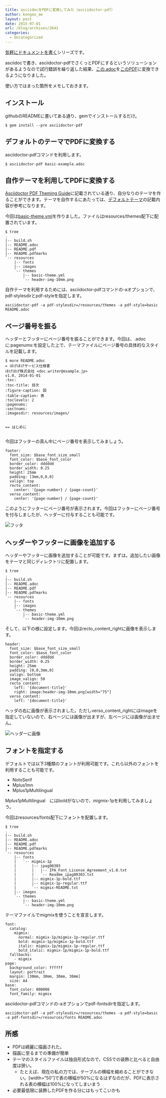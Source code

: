 ```yaml
---
title: asciidocをPDFに変換してみた（asciidoctor-pdf）
author: kongou_ae
layout: post
date: 2015-07-01
url: /blog/archives/2641
categories:
  - Uncategorized
---
```

[気軽にドキュメントを書く][1]シリーズです。

asciidocで書き、asciidoctor-pdfでさくっとPDFにするというソリューションがあるようなので試行錯誤を繰り返した結果、[この.adoc][2]を[このPDF][3]に変換できるようになりました。

使い方ではまった箇所をメモしておきます。

## インストール

githubのREADMEに書いてある通り、gemでインストールするだけ。

<pre><code>$ gem install --pre asciidoctor-pdf
</code></pre>

## デフォルトのテーマでPDFに変換する

asciidoctor-pdfコマンドを利用します。

<pre><code>$ asciidoctor-pdf basic-example.adoc
</code></pre>

## 自作テーマを利用してPDFに変換する

[Asciidoctor PDF Theming Guide][4]に記載されている通り、自分なりのテーマを作ることができます。テーマを自作するにあたっては、[デフォルトテーマ][5]の記載内容が参考になります。

今回は[basic-theme.yml][6]を作りました。ファイルはresources/themes配下に配置されています。

<pre><code>$ tree
.
|-- build.sh
|-- README.adoc
|-- README.pdf
|-- README.pdfmarks
`-- resources
    |-- fonts
    |-- images
    `-- themes
        |-- basic-theme.yml
        `-- header-img-10mm.png
</code></pre>

自作テーマを利用するためには、asciidoctor-pdfコマンドの-aオプションで、pdf-stylesdirとpdf-styleを指定します。

<pre><code>asciidoctor-pdf -a pdf-stylesdir=/resources/themes -a pdf-style=basic README.adoc
</code></pre>

## ページ番号を振る

ヘッダーとフッターにページ番号を振ることができます。今回は、.adocに:pagenums:を設定した上で、テーマファイルにページ番号の具体的なスタイルを記載します。

<pre><code>$ more README.adoc                                                                                   
= ほげほげサービス仕様書
ほげほげ株式会社 &lt;doc.writer@example.jp&gt;
v1.0, 2014-01-01
:toc:
:toc-title: 目次
:figure-caption: 図
:table-caption: 表
:toclevels: 2
:pagenums:
:sectnums:
:imagesdir: resources/images/


== はじめに

</code></pre>

今回はフッターの真ん中にページ番号を表示してみましょう。

<pre><code>footer:
  font_size: $base_font_size_small
  font_color: $base_font_color
  border_color: dddddd
  border_width: 0.25
  height: 25mm
  padding: [3mm,0,0,0]
  valign: top
  recto_content:
    center: &#039;{page-number} / {page-count}&#039;
  verso_content:
    center: &#039;{page-number} / {page-count}&#039;
</code></pre>

このようにフッターにページ番号が表示されます。今回はフッターにページ番号を付与しましたが、ヘッダーに付与することも可能です。

![フッタ][7]

## ヘッダーやフッターに画像を追加する

ヘッダーやフッターに画像を追加することが可能です。まずは。追加したい画像をテーマと同じディレクトリに配置します。

<pre><code>$ tree
.
|-- build.sh
|-- README.adoc
|-- README.pdf
|-- README.pdfmarks
`-- resources
    |-- fonts
    |-- images
    `-- themes
        |-- basic-theme.yml
        `-- header-img-10mm.png
</code></pre>

そして、以下の様に設定します。今回はrecto\_content\_rightに画像を表示します。

<pre><code>header:
  font_size: $base_font_size_small
  font_color: $base_font_color
  border_color: dddddd
  border_width: 0.25
  height: 25mm
  padding: [0,0,3mm,0]
  valign: bottom
  image_valign: 50
  recto_content:
    left: &#039;{document-title}&#039;
    right: image:header-img-10mm.png[width="75"]
  verso_content:
    left: &#039;{document-title}&#039;
</code></pre>

ヘッダの右に画像が表示されました。ただしverso\_content\_rightにはimageを指定していないので、右ページには画像が出ますが、左ページには画像が出ません。

![ヘッダーに画像](http://aimless.jp/blog/wp-content/uploads/2015/07/asciidoctor_header_image.png)

## フォントを指定する

デフォルトでは以下3種類のフォントが利用可能です。これら以外のフォントを利用することも可能です。

  * NotoSerif
  * Mplus1mn
  * Mplus1pMultilingual

Mplus1pMultilingual　にはboldがないので、migmix-1pを利用してみましょう。

今回はresources/fonts配下にフォントを配置します。

<pre><code>$ tree                                                                                   
.
|-- build.sh
|-- README.adoc
|-- README.pdf
|-- README.pdfmarks
`-- resources
    |-- fonts
    |   `-- migmix-1p
    |       |-- ipag00303
    |       |   |-- IPA_Font_License_Agreement_v1.0.txt
    |       |   `-- Readme_ipag00303.txt
    |       |-- migmix-1p-bold.ttf
    |       |-- migmix-1p-regular.ttf
    |       `-- migmix-README.txt
    |-- images
    `-- themes
        |-- basic-theme.yml
        `-- header-img-10mm.png
</code></pre>

テーマファイルでmigmixを使うことを宣言します。

<pre><code>font:
  catalog:
    migmix:
      normal: migmix-1p/migmix-1p-regular.ttf
      bold: migmix-1p/migmix-1p-bold.ttf
      italic: migmix-1p/migmix-1p-regular.ttf
      bold_italic: migmix-1p/migmix-1p-bold.ttf
  fallbacks:
    - migmix                                                                                                               
page:
  background_color: ffffff
  layout: portrait
  margin: [30mm, 30mm, 30mm, 30mm]
  size: A4
base:
  font_color: 000000
  font_family: migmix
</code></pre>

asciidoctor-pdfコマンドの-aオプションでpdf-fontsdirを指定します。

<pre><code>asciidoctor-pdf -a pdf-stylesdir=/resources/themes -a pdf-style=basic -a pdf-fontsdir=/resources/fonts README.adoc
</code></pre>

## 所感

  * PDFは綺麗に描画された。
  * 描画に至るまでの準備が簡単
  * テーマのスタイルファイルは独自形式なので、CSSでの装飾と比べると自由度は狭い。
      * たとえば、現在の私の力では、テーブルの横幅を縮めることができない。[width=&#8221;50&#8243;]で表の横幅が50%になるはずなのだが、PDFに表示される表の横幅は100%になってしまいまう
  * 必要最低限に装飾したPDFを作る分にはもってこいかも

 [1]: http://aimless.jp/blog/blog/archives/2506
 [2]: https://gist.githubusercontent.com/kongou-ae/a3df7fb5aedf644acd72/raw/3227df201731519db0974813c1ff1f49dff19cc3/README.adoc
 [3]: http://aimless.jp/blog/wp-content/uploads/2015/07/README.pdf
 [4]: https://github.com/asciidoctor/asciidoctor-pdf/blob/master/docs/theming-guide.adoc
 [5]: https://github.com/asciidoctor/asciidoctor-pdf/blob/master/data/themes/default-theme.yml
 [6]: https://gist.github.com/kongou-ae/46291f86c53d959271a7
 [7]: http://aimless.jp/blog/wp-content/uploads/2015/07/asciidoctor_page_number.png
